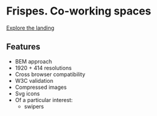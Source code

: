 # Frispes. Co-working spaces

[Explore the landing](viktoriya-lev.github.io/frispes/)

## Features
- BEM approach
- 1920 + 414 resolutions
- Cross browser compatibility
- W3C validation
- Compressed images
- Svg icons
- Of a particular interest:
  - swipers
